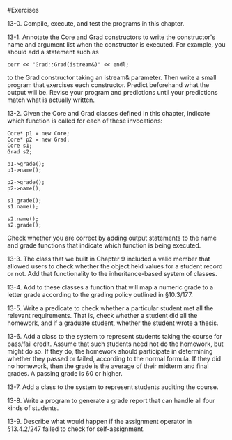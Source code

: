 #Exercises

13-0. Compile, execute, and test the programs in this chapter.

13-1. Annotate the Core and Grad constructors to write the constructor's name and argument list when the constructor is executed. For example, you should add a statement such as
```
cerr << "Grad::Grad(istream&)" << endl;
```
to the Grad constructor taking an istream& parameter. Then write a small program that exercises each constructor. Predict beforehand what the output will be. Revise your program and predictions until your predictions match what is actually written.

13-2. Given the Core and Grad classes defined in this chapter, indicate which function is called for each of these invocations:
```
Core* p1 = new Core;
Core* p2 = new Grad;
Core s1;
Grad s2;

p1->grade();
p1->name();

p2->grade();
p2->name();

s1.grade();
s1.name();

s2.name();
s2.grade();
```
Check whether you are correct by adding output statements to the name and grade functions that indicate which function is being executed.

13-3. The class that we built in Chapter 9 included a valid member that allowed users to check whether the object held values for a student record or not. Add that functionality to the inheritance-based system of classes.

13-4. Add to these classes a function that will map a numeric grade to a letter grade according to the grading policy outlined in §10.3/177.

13-5. Write a predicate to check whether a particular student met all the relevant requirements. That is, check whether a student did all the homework, and if a graduate student, whether the student wrote a thesis.

13-6. Add a class to the system to represent students taking the course for pass/fail credit. Assume that such students need not do the homework, but might do so. If they do, the homework should participate in determining whether they passed or failed, according to the normal formula. If they did no homework, then the grade is the average of their midterm and final grades. A passing grade is 60 or higher.

13-7. Add a class to the system to represent students auditing the course.

13-8. Write a program to generate a grade report that can handle all four kinds of students.

13-9. Describe what would happen if the assignment operator in §13.4.2/247 failed to check for self-assignment.

